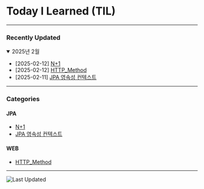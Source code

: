 # Today I Learned (TIL)

---


### Recently Updated

<details open>
<summary>2025년 2월 </summary>

- [2025-02-12] [N+1](JPA/N+1.md)
- [2025-02-12] [HTTP_Method](WEB/HTTP_Method.md)
- [2025-02-11] [JPA 영속성 컨텍스트](JPA/JPA_영속성_컨텍스트.md)

</details>

---

### Categories 

#### JPA
- [N+1](JPA/N+1.md)
- [JPA 영속성 컨텍스트](JPA/JPA_영속성_컨텍스트.md)

#### WEB
- [HTTP_Method](WEB/HTTP_Method.md)
---

![Last Updated](https://img.shields.io/github/last-commit/aerhergag00/til?label=Last%20Updated)